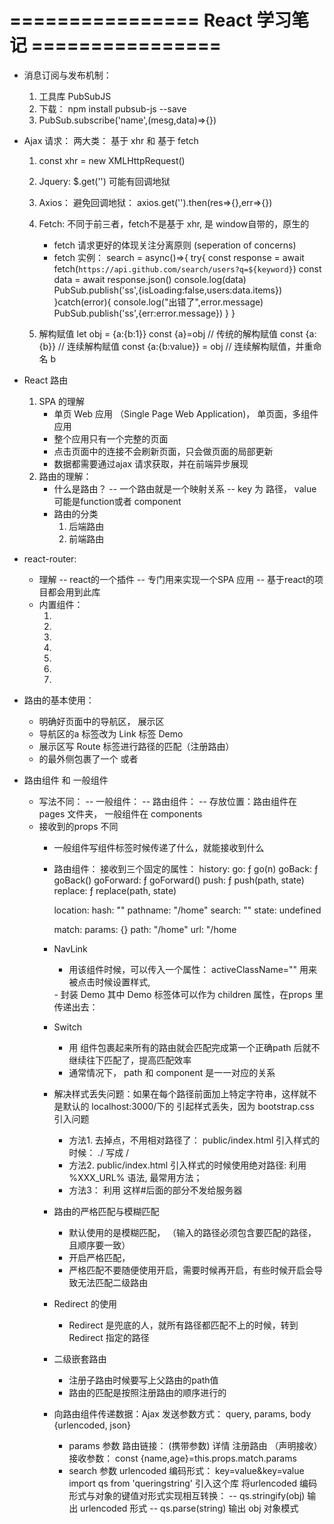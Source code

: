 # ================ React 学习笔记 ================
- 消息订阅与发布机制：
    1. 工具库 PubSubJS
    2. 下载： npm install pubsub-js --save
    3. PubSub.subscribe('name',(mesg,data)=>{})
- Ajax 请求： 两大类： 基于 xhr 和 基于 fetch
    1. const xhr = new XMLHttpRequest()
    2. Jquery: $.get('') 可能有回调地狱
    3. Axios： 避免回调地狱： axios.get('').then(res=>{},err=>{})
    4. Fetch: 不同于前三者，fetch不是基于 xhr, 是 window自带的，原生的
        - fetch 请求更好的体现关注分离原则 (seperation of concerns)
        - fetch 实例：
        search = async()=>{
            try{
                 const response = await fetch(`https://api.github.com/search/users?q=${keyword}`)
                 const data = await response.json()
                 console.log(data)
                 PubSub.publish('ss',{isLoading:false,users:data.items})
                 }catch(error){
                console.log("出错了",error.message)
                PubSub.publish('ss',{err:error.message})
                 }
        } 
       
       
    5. 解构赋值
        let obj = {a:{b:1}}
        const {a}=obj // 传统的解构赋值
        const {a:{b}} // 连续解构赋值
        const {a:{b:value}} = obj // 连续解构赋值，并重命名 b
- React 路由
    1. SPA 的理解
        - 单页 Web 应用 （Single Page Web Application)， 单页面，多组件应用
        - 整个应用只有一个完整的页面
        - 点击页面中的连接不会刷新页面，只会做页面的局部更新
        - 数据都需要通过ajax 请求获取，并在前端异步展现
    2. 路由的理解：
        - 什么是路由？
            -- 一个路由就是一个映射关系
            -- key 为 路径， value 可能是function或者 component
        - 路由的分类
            1. 后端路由
            2. 前端路由
- react-router:
    - 理解
        -- react的一个插件
        -- 专门用来实现一个SPA 应用
        -- 基于react的项目都会用到此库
    - 内置组件：
        1. <BrowserRouter>
        2. <HashRouter>
        3. <Route>
        4. <Redirect>
        5. <Link>
        6. <NavLink>
        7. <Switch>
- 路由的基本使用：
    - 明确好页面中的导航区， 展示区
    - 导航区的a 标签改为 Link 标签
        <Link to='/xxx'>Demo</Link>
    - 展示区写 Route 标签进行路径的匹配（注册路由）
        <Route path = "/xxx" component={Demo}/>
    - <App/> 的最外侧包裹了一个 <BrowserRoute> 或者 <HashRoute>

- 路由组件 和 一般组件
    - 写法不同：
        -- 一般组件： <Demo/>
        -- 路由组件： <Route path="./xxx" component={Demo}/>
        -- 存放位置：路由组件在 pages 文件夹， 一般组件在 components
    - 接收到的props 不同
        - 一般组件写组件标签时候传递了什么，就能接收到什么
        - 路由组件： 接收到三个固定的属性：
            history:
                go: ƒ go(n)
                goBack: ƒ goBack()
                goForward: ƒ goForward()
                push: ƒ push(path, state)
                replace: ƒ replace(path, state)
            
            location:
                hash: ""
                pathname: "/home"
                search: ""
                state: undefined
            
            match:
                params: {}
                path: "/home"
                url: "/home
        - NavLink
            - 用该组件时候，可以传入一个属性： activeClassName="" 用来被点击时候设置样式, 
            <NavLink activeClassName="xxx">
            - 封装 <myNavLink to='./about'> Demo </myNavLink> 其中 Demo 标签体可以作为 children 属性，在props 里传递出去： 
               <NavLink activeClassName="active" className="list-group-item" {...this.props}/>
        - Switch
            - 用 <Switch></Switch> 组件包裹起来所有的路由就会匹配完成第一个正确path 后就不继续往下匹配了，提高匹配效率
            - 通常情况下， path 和 component 是一一对应的关系
        - 解决样式丢失问题：如果在每个路径前面加上特定字符串，这样就不是默认的 localhost:3000/下的 引起样式丢失，因为 bootstrap.css 引入问题
            - 方法1. 去掉点，不用相对路径了： public/index.html 引入样式的时候： ./ 写成 / 
                <Link rel='stylesheet' href="/css/bootstrap.css">
            - 方法2. public/index.html 引入样式的时候使用绝对路径: 利用 %XXX_URL% 语法, 最常用方法；
                <Link rel="stylesheet" href = "%PUBLIC_URL%/css/bootstrap.css">
            - 方法3： 利用 <HashBrowser></HashBrowser> 这样#后面的部分不发给服务器
        - 路由的严格匹配与模糊匹配
            - 默认使用的是模糊匹配， （输入的路径必须包含要匹配的路径，且顺序要一致）
            - 开启严格匹配， <Route exact path="/about" component={About}>
            - 严格匹配不要随便使用开启，需要时候再开启，有些时候开启会导致无法匹配二级路由
        - Redirect 的使用
            - Redirect 是兜底的人，就所有路径都匹配不上的时候，转到Redirect 指定的路径
               <Switch>
               <Route path='/about' component={About}/>
                <Route path='/home' component={Home}/>
                <Route path='/test' component={Test}/>
                <Redirect to="/home"/>
              </Switch>
        - 二级嵌套路由
            - 注册子路由时候要写上父路由的path值
            - 路由的匹配是按照注册路由的顺序进行的
        - 向路由组件传递数据：Ajax 发送参数方式： query, params, body {urlencoded, json}
            - params 参数
                路由链接： (携带参数) <Link to='/demo/test/tom/18'> 详情 </Link>
                注册路由 （声明接收） <Route path="/demo/test/:name/:age" component={Test}/>
                接收参数： const {name,age}=this.props.match.params
            - search 参数
                urlencoded 编码形式： key=value&key=value
                import qs from 'queringstring' 引入这个库
                将urlencoded 编码形式与对象的键值对形式实现相互转换： 
                    -- qs.stringify(obj) 输出 urlencoded 形式
                    -- qs.parse(string) 输出 obj 对象模式


